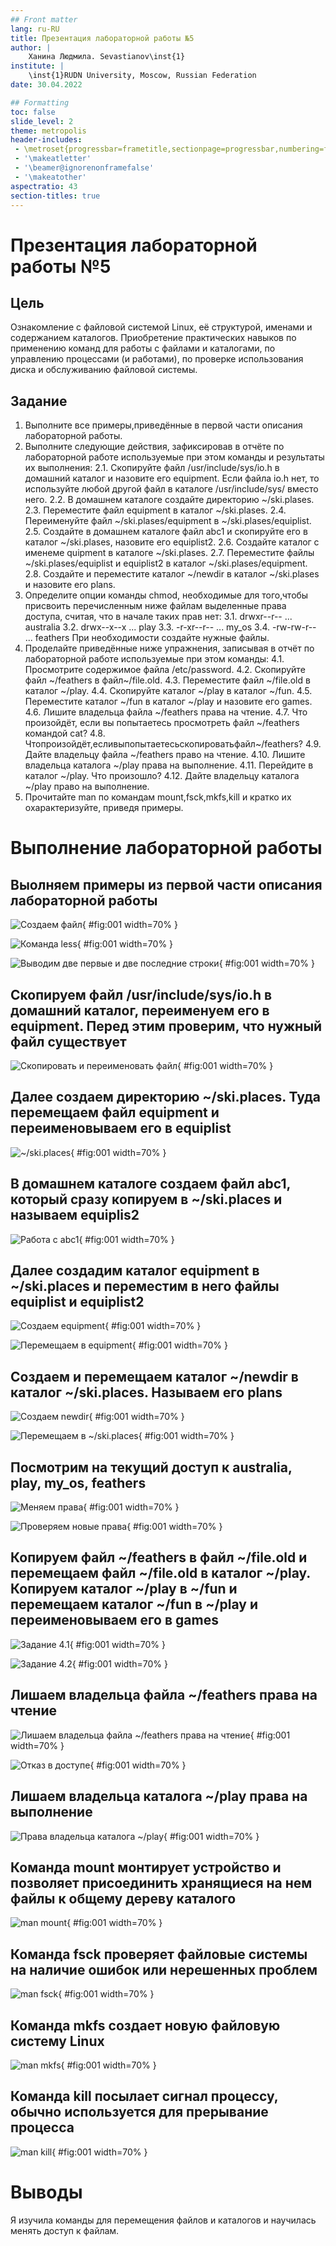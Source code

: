 ```yaml
---
## Front matter
lang: ru-RU
title: Презентация лабораторной работы №5
author: |
	Ханина Людмила. Sevastianov\inst{1}
institute: |
	\inst{1}RUDN University, Moscow, Russian Federation
date: 30.04.2022

## Formatting
toc: false
slide_level: 2
theme: metropolis
header-includes: 
 - \metroset{progressbar=frametitle,sectionpage=progressbar,numbering=fraction}
 - '\makeatletter'
 - '\beamer@ignorenonframefalse'
 - '\makeatother'
aspectratio: 43
section-titles: true
---
```


# Презентация лабораторной работы №5

## Цель

Ознакомление с файловой системой Linux, её структурой, именами и содержанием каталогов. Приобретение практических навыков по применению команд для работы с файлами и каталогами, по управлению процессами (и работами), по проверке использования диска и обслуживанию файловой системы.

## Задание

1. Выполните все примеры,приведённые в первой части описания лабораторной работы.
2. Выполните следующие действия, зафиксировав в отчёте по лабораторной работе используемые при этом команды и результаты их выполнения:
2.1. Скопируйте файл /usr/include/sys/io.h в домашний каталог и назовите его equipment. Если файла io.h нет, то используйте любой другой файл в каталоге
/usr/include/sys/ вместо него.
2.2. В домашнем каталоге создайте директорию ~/ski.plases.
2.3. Переместите файл equipment в каталог ~/ski.plases.
2.4. Переименуйте файл ~/ski.plases/equipment в ~/ski.plases/equiplist.
2.5. Создайте в домашнем каталоге файл abc1 и скопируйте его в каталог ~/ski.plases, назовите его equiplist2.
2.6. Создайте каталог с именемe quipment в каталоге ~/ski.plases.
2.7. Переместите файлы ~/ski.plases/equiplist и equiplist2 в каталог ~/ski.plases/equipment.
2.8. Создайте и переместите каталог ~/newdir в каталог ~/ski.plases и назовите его plans.
3. Определите опции команды chmod, необходимые для того,чтобы присвоить перечисленным ниже файлам выделенные права доступа, считая, что в начале таких прав нет:
3.1. drwxr--r-- ...   australia
3.2. drwx--x--x ...   play
3.3. -r-xr--r-- ...   my_os
3.4. -rw-rw-r-- ...   feathers
При необходимости создайте нужные файлы.
4. Проделайте приведённые ниже упражнения, записывая в отчёт по лабораторной работе используемые при этом команды:
4.1. Просмотрите содержимое файла /etc/password.
4.2. Скопируйте файл ~/feathers в файл~/file.old.
4.3. Переместите файл ~/file.old в каталог ~/play.
4.4. Скопируйте каталог ~/play в каталог ~/fun.
4.5. Переместите каталог ~/fun в каталог ~/play и назовите его games.
4.6. Лишите владельца файла ~/feathers права на чтение.
4.7. Что произойдёт, если вы попытаетесь просмотреть файл ~/feathers командой cat?
4.8. Чтопроизойдёт,есливыпопытаетесьскопироватьфайл~/feathers?
4.9. Дайте владельцу файла ~/feathers право на чтение.
4.10. Лишите владельца каталога ~/play права на выполнение.
4.11. Перейдите в каталог ~/play. Что произошло?
4.12. Дайте владельцу каталога ~/play право на выполнение.
5. Прочитайте man по командам mount,fsck,mkfs,kill и кратко их охарактеризуйте, приведя примеры.

# Выполнение лабораторной работы

## Выолняем примеры из первой части описания лабораторной работы

![Создаем файл](image/1.1.png){ #fig:001 width=70% }

![Команда less](image/1.2.png){ #fig:001 width=70% }

![Выводим две первые и две последние строки](image/1.3.png){ #fig:001 width=70% }

## Скопируем файл /usr/include/sys/io.h в домашний каталог, переименуем его в equipment. Перед этим проверим, что нужный файл существует

![Скопировать и переименовать файл](image/2.1.png){ #fig:001 width=70% }

## Далее создаем директорию ~/ski.places. Туда перемещаем файл equipment и переименовываем его в equiplist

![~/ski.places](image/2.2-2.4.png){ #fig:001 width=70% }

## В домашнем каталоге создаем файл abc1, который сразу копируем в ~/ski.places и называем equiplis2

![Работа с abc1](image/2.5.1.png){ #fig:001 width=70% }

## Далее создадим каталог equipment в ~/ski.places и переместим в него файлы equiplist и equiplist2

![Создаем equipment](image/2.6.png){ #fig:001 width=70% }

![Перемещаем в equipment](image/2.7.png){ #fig:001 width=70% }

## Создаем и перемещаем каталог ~/newdir в каталог ~/ski.places. Называем его plans

![Создаем newdir](image/2.8.1.png){ #fig:001 width=70% }

![Перемещаем в ~/ski.places](image/2.8.2.png){ #fig:001 width=70% }

## Посмотрим на текущий доступ к australia, play, my_os, feathers

![Меняем права](image/3.2.png){ #fig:001 width=70% }

![Проверяем новые права](image/3.3.png){ #fig:001 width=70% }

## Копируем файл ~/feathers в файл ~/file.old и перемещаем файл ~/file.old в каталог ~/play. Копируем каталог ~/play в ~/fun и перемещаем каталог ~/fun в ~/play и переименовываем его в games

![Задание 4.1](image/4.1.png){ #fig:001 width=70% }

![Задание 4.2](image/4.2.png){ #fig:001 width=70% }

##  Лишаем владельца файла ~/feathers права на чтение

![Лишаем владельца файла ~/feathers права на чтение](image/4.3.png){ #fig:001 width=70% }

![Отказ в доступе](image/4.4.png){ #fig:001 width=70% }

## Лишаем владельца каталога ~/play права на выполнение

![Права владельца каталога ~/play](image/4.5.png){ #fig:001 width=70% }

## Команда mount монтирует устройство и позволяет присоединить хранящиеся на нем файлы к общему дереву каталого

![man mount](image/mount.png){ #fig:001 width=70% }

## Команда fsck проверяет файловые системы на наличие ошибок или нерешенных проблем

![man fsck](image/fsck.png){ #fig:001 width=70% }

## Команда mkfs создаeт новую файловую систему Linux

![man mkfs](image/mkfs.png){ #fig:001 width=70% }

## Команда kill посылает сигнал процессу, обычно используется для прерывание процесса

![man kill](image/kill.png){ #fig:001 width=70% }

# Выводы

Я изучила команды для перемещения файлов и каталогов и научилась менять доступ к файлам. 
